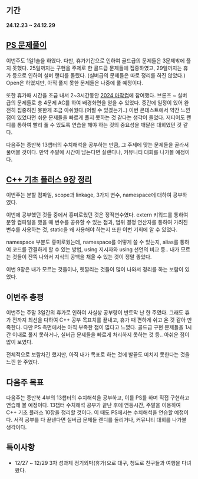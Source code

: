 ## 기간
**24.12.23 ~ 24.12.29**

## [PS 문제풀이](https://berry-fisher-f89.notion.site/15d326d21c2c80b1aef9ccf5b525a68b?v=c8034750b12644c7a600e4bdacb823a0&pvs=4)
이번주도 1일1솔을 하였다. 다만, 휴가기간으로 인하여 골드급의 문제들은 3문제밖에 풀지 못했다. 25일까지는 구현을 주제로 한 골드급 문제들에 집중하였고, 
29일까지는 휴가 등으로 인하여 실버 랜디를 돌렸다. (실버급의 문제들은 따로 정리를 하진 않았다.) Open은 하였지만, 아직 풀지 못한 문제들은 나중에 풀 예정이다.

또한 휴가때 시간을 조금 내서 2~3시간동안 [2024 마작컵](https://www.acmicpc.net/contest/view/1413)에 참여했다. 브론즈 ~ 실버 급의 문제들로 총 4문제 AC를 하여 배경화면을 얻을 수 있었다. 
중간에 일정이 있어 완전히 집중하진 못한게 조금 아쉬웠다.(어쩔 수 있겠는가..) 이번 콘테스트에서 약간 느낀 점이 있었다면 쉬운 문제들을 빠르게 풀지 못하는 것 같다는 생각이 들었다. 
저티어도 랜디를 통하여 빨리 풀 수 있도록 연습을 해야 하는 것의 중요성을 깨달은 대회였던 것 같다.

다음주는 종만북 13챕터의 수치해석을 공부하는 만큼, 그 주제에 맞는 문제들을 골라서 풀어볼 것이다. 만약 주말에 시간이 남는다면 실랜디나, 커뮤니티 대회를 나가볼 예정이다.

## [C++ 기초 플러스 9장 정리](https://berry-fisher-f89.notion.site/9-163326d21c2c8096b466de5f1ac36d63?pvs=4)
이번주는 분할 컴파일, scope과 linkage, 3가지 변수, namespace에 대하여 공부하였다. 

이번에 공부했던 것들 중에서 흥미로웠던 것은 정적변수였다. extern 키워드를 통하여 분할 컴파일을 했을 때 변수를 공유할 수 있는 점과, 
범위 결정 연산자를 통하여 가려진 변수를 사용하는 것, static을 왜 사용해야 하는지 또한 이번 기회에 알 수 있었다.

namespace 부분도 흥미로웠는데, namespace를 어떻게 쓸 수 있는지, alias를 통하여 코드를 간결하게 할 수 있는 방법, using 지시자와 using 선언의 비교 등.. 
내가 모르는 것들이 잔뜩 나와서 지식의 공백을 채울 수 있는 것이 정말 좋았다.

이번 9장은 내가 모르는 것들이나, 헷깔리는 것들이 많이 나와서 정리를 하는 보람이 있었다.

## 이번주 총평
이번주는 주말 3일간의 휴가로 인하여 사실상 공부량이 반토막 난 한 주였다.
그래도 휴가 전까지 최선을 다하여 C++ 공부 목표치를 끝내고, 휴가 때 편하게 쉬고 온 것 같아 만족한다.
다만 PS 측면에서는 아직 부족한 점이 많다고 느꼈다. 골드급 구현 문제들을 1시간 이내로 풀지 못하거나, 실버급 문제들을 빠르게 처리하지 못하는 것 등.. 아쉬운 점이 많이 보였다.

전체적으로 보람차긴 했지만, 아직 내가 목표로 하는 것에 발끝도 미치지 못한다는 것을 느낀 한 주였다.

## 다음주 목표
다음주는 종만북 4부의 13챕터의 수치해석을 공부하고, 이를 PS를 하며 직접 구현하고 연습해 볼 예정이다.
13챕터 수치해석 공부가 끝난 후에 연등시간, 주말을 이용하여 C++ 기초 플러스 10장을 정리할 것이다. 이 때도 PS에서는 수치해석을 연습할 예정이다.
서적 공부를 다 끝낸다면 실버급 문제들 랜디를 돌리거나, 커뮤니티 대회를 나가볼 생각이다.

## 특이사항
- 12/27 ~ 12/29 3차 성과제 정기외박(휴가)으로 대구, 청도로 친구들과 여행을 다녀왔다.
